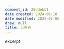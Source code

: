 ```yaml
---
comment_id: 26ddebb1
date created: 2024-06-10
date modified: 2025-02-06
draw: null
title: 贝多芬
---
```

excerpt

<!-- more -->
